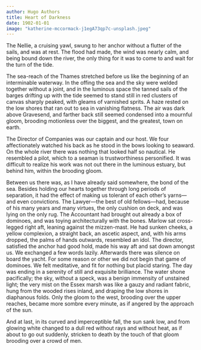 ```yaml
---
author: Hugo Authors
title: Heart of Darkness
date: 1902-01-01
image: "katherine-mccormack-j1egA73qp7c-unsplash.jpeg"
---
```


The Nellie, a cruising yawl, swung to her anchor without a flutter of the sails, and was at rest. The flood had made, the wind was nearly calm, and being bound down the river, the only thing for it was to come to and wait for the turn of the tide.  

The sea-reach of the Thames stretched before us like the beginning of an interminable waterway. In the offing the sea and the sky were welded together without a joint, and in the luminous space the tanned sails of the barges drifting up with the tide seemed to stand still in red clusters of canvas sharply peaked, with gleams of varnished sprits. A haze rested on the low shores that ran out to sea in vanishing flatness. The air was dark above Gravesend, and farther back still seemed condensed into a mournful gloom, brooding motionless over the biggest, and the greatest, town on earth.  

The Director of Companies was our captain and our host. We four affectionately watched his back as he stood in the bows looking to seaward. On the whole river there was nothing that looked half so nautical. He resembled a pilot, which to a seaman is trustworthiness personified. It was difficult to realize his work was not out there in the luminous estuary, but behind him, within the brooding gloom.  

Between us there was, as I have already said somewhere, the bond of the sea. Besides holding our hearts together through long periods of separation, it had the effect of making us tolerant of each other’s yarns—and even convictions. The Lawyer—the best of old fellows—had, because of his many years and many virtues, the only cushion on deck, and was lying on the only rug. The Accountant had brought out already a box of dominoes, and was toying architecturally with the bones. Marlow sat cross-legged right aft, leaning against the mizzen-mast. He had sunken cheeks, a yellow complexion, a straight back, an ascetic aspect, and, with his arms dropped, the palms of hands outwards, resembled an idol. The director, satisfied the anchor had good hold, made his way aft and sat down amongst us. We exchanged a few words lazily. Afterwards there was silence on board the yacht. For some reason or other we did not begin that game of dominoes. We felt meditative, and fit for nothing but placid staring. The day was ending in a serenity of still and exquisite brilliance. The water shone pacifically; the sky, without a speck, was a benign immensity of unstained light; the very mist on the Essex marsh was like a gauzy and radiant fabric, hung from the wooded rises inland, and draping the low shores in diaphanous folds. Only the gloom to the west, brooding over the upper reaches, became more sombre every minute, as if angered by the approach of the sun.  

And at last, in its curved and imperceptible fall, the sun sank low, and from glowing white changed to a dull red without rays and without heat, as if about to go out suddenly, stricken to death by the touch of that gloom brooding over a crowd of men.